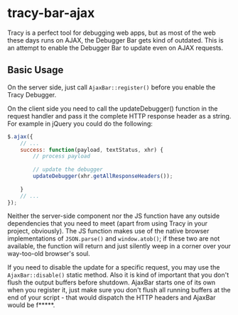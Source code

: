 tracy-bar-ajax
==============

Tracy is a perfect tool for debugging web apps, but as most of the web these days runs on AJAX, the Debugger Bar gets kind of outdated. This is an attempt to enable the Debugger Bar to update even on AJAX requests.

Basic Usage
-----------

On the server side, just call `AjaxBar::register()` before you enable the Tracy Debugger.

On the client side you need to call the updateDebugger() function in the request handler
and pass it the complete HTTP response header as a string. For example in jQuery you could
 do the following:

```javascript
$.ajax({
    // ...
    success: function(payload, textStatus, xhr) {
        // process payload
    
        // update the debugger
        updateDebugger(xhr.getAllResponseHeaders());
        
    }
    // ...
});
```

Neither the server-side component nor the JS function have any outside dependencies that you need to meet
(apart from using Tracy in your project, obviously). The JS function makes use of the native browser
implementations of `JSON.parse()` and `window.atob()`; if these two are not available, the function
 will return and just silently weep in a corner over your way-too-old browser's soul.

If you need to disable the update for a specific request, you may use the `AjaxBar::disable()` static method.
Also it is kind of important that you don't flush the output buffers before shutdown. AjaxBar starts one
of its own when you register it, just make sure you don't flush all running buffers at the end of your script - that 
would dispatch the HTTP headers and AjaxBar would be f*****.